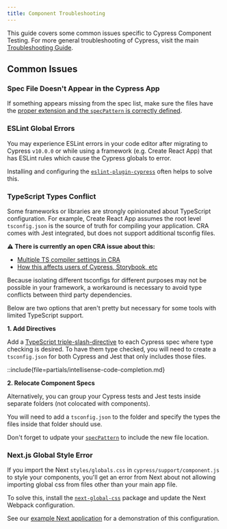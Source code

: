 ```yaml
---
title: Component Troubleshooting
---
```


This guide covers some common issues specific to Cypress Component Testing. For
more general troubleshooting of Cypress, visit the main
[Troubleshooting Guide](/guides/references/troubleshooting).

## Common Issues

### Spec File Doesn't Appear in the Cypress App

If something appears missing from the spec list, make sure the files have the
[proper extension and the `specPattern` is correctly defined](/guides/getting-started/writing-your-first-component-test#Naming-the-spec-file).

### ESLint Global Errors

You may experience ESLint errors in your code editor after migrating to Cypress
`v10.0.0` or while using a framework (e.g. Create React App) that has ESLint
rules which cause the Cypress globals to error.

Installing and configuring the
[`eslint-plugin-cypress`](https://www.npmjs.com/package/eslint-plugin-cypress)
often helps to solve this.

### TypeScript Types Conflict

Some frameworks or libraries are strongly opinionated about TypeScript
configuration. For example, Create React App assumes the root level
`tsconfig.json` is the source of truth for compiling your application. CRA comes
with Jest integrated, but does not support additional tsconfig files.

<Alert type="info">

**⚠️ There is currently an open CRA issue about this:**

- [Multiple TS compiler settings in CRA](https://github.com/facebook/create-react-app/issues/6023)
- [How this affects users of Cypress, Storybook, etc](https://github.com/facebook/create-react-app/issues/6023#issuecomment-1121363489)

</Alert>

Because isolating different tsconfigs for different purposes may not be possible
in your framework, a workaround is necessary to avoid type conflicts between
third party dependencies.

Below are two options that aren't pretty but necessary for some tools with
limited TypeScript support.

**1. Add Directives**

Add a
[TypeScript triple-slash-directive](https://www.typescriptlang.org/docs/handbook/triple-slash-directives.html)
to each Cypress spec where type checking is desired. To have them type checked,
you will need to create a `tsconfig.json` for both Cypress and Jest that only
includes those files.

::include{file=partials/intellisense-code-completion.md}

**2. Relocate Component Specs**

Alternatively, you can group your Cypress tests and Jest tests inside separate
folders (not colocated with components).

You will need to add a `tsconfig.json` to the folder and specify the types the
files inside that folder should use.

Don't forget to udpate your
[`specPattern`](https://docs.cypress.io/guides/references/configuration#component)
to include the new file location.

### Next.js Global Style Error

If you import the Next `styles/globals.css` in `cypress/support/component.js` to
style your components, you'll get an error from Next about not allowing
importing global css from files other than your main app file.

To solve this, install the
[`next-global-css`](https://www.npmjs.com/package/next-global-css) package and
update the Next Webpack configuration.

<Alert type="info">

See our <Icon name="github"></Icon>
[example Next application](https://github.com/cypress-io/cypress-component-testing-apps/blob/v10-complete/react-next12-ts/next.config.js)
for a demonstration of this configuration.

</Alert>
